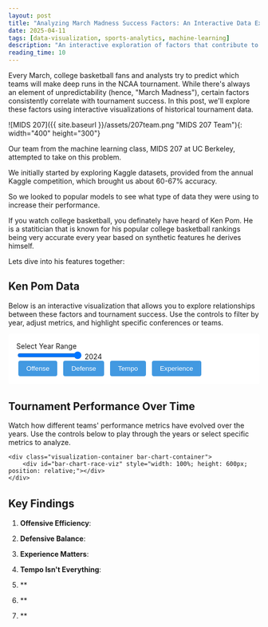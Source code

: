 ```yaml
---
layout: post
title: "Analyzing March Madness Success Factors: An Interactive Data Exploration"
date: 2025-04-11
tags: [data-visualization, sports-analytics, machine-learning]
description: "An interactive exploration of factors that contribute to success in the NCAA March Madness tournament, using historical data and advanced analytics."
reading_time: 10
---
```


Every March, college basketball fans and analysts try to predict which teams will make deep runs in the NCAA tournament. While there's always an element of unpredictability (hence, "March Madness"), certain factors consistently correlate with tournament success. In this post, we'll explore these factors using interactive visualizations of historical tournament data.

![MIDS 207]({{ site.baseurl }}/assets/207team.png "MIDS 207 Team"){: width="400" height="300"}

Our team from the machine learning class, MIDS 207 at UC Berkeley, attempted to take on this problem. 

We initially started by exploring Kaggle datasets, provided from the annual Kaggle competition, which brought us about 60-67% accuracy. 

So we looked to popular models to see what type of data they were using to increase their performance.

If you watch college basketball, you definately have heard of Ken Pom. He is a statitician that is known for his popular college basketball rankings being very accurate every year based on synthetic features he derives himself.

Lets dive into his features together:

## Ken Pom Data

Below is an interactive visualization that allows you to explore relationships between these factors and tournament success. Use the controls to filter by year, adjust metrics, and highlight specific conferences or teams.

<div class="visualization-container">
    <div class="visualization-controls">
        <div class="viz-slider">
            <label for="year-slider">Select Year Range</label>
            <div class="slider-container">
                <input type="range" id="year-slider" min="2002" max="2024" value="2024">
                <span id="year-display">2024</span>
            </div>
        </div>
        <div class="metric-toggles">
            <button class="viz-button active" data-metric="offensive">Offense</button>
            <button class="viz-button" data-metric="defensive">Defense</button>
            <button class="viz-button" data-metric="tempo">Tempo</button>
            <button class="viz-button" data-metric="experience">Experience</button>
        </div>
    </div>
    <div id="success-factors-viz"></div>
</div>

<!-- Bar Chart Race Visualization -->
<div class="visualization-section">
    <h2>Tournament Performance Over Time</h2>
    <p>Watch how different teams' performance metrics have evolved over the years. Use the controls below to play through the years or select specific metrics to analyze.</p>
    
    <div class="visualization-container bar-chart-container">
        <div id="bar-chart-race-viz" style="width: 100%; height: 600px; position: relative;"></div>
    </div>
</div>

<style>
/* Essential styles for the bar chart race */
.visualization-section {
    margin: 2rem 0;
    width: 100%;
    max-width: 1200px;
    margin-left: auto;
    margin-right: auto;
}

.bar-chart-container {
    background: var(--background-color, white);
    border-radius: 8px;
    padding: 1rem;
    box-shadow: 0 2px 4px rgba(0, 0, 0, 0.1);
    width: 100%;
    overflow: hidden;
}

.tournament-chart {
    background: var(--background-color, white);
    width: 100%;
    height: 100%;
}

.chart-title {
    font-size: 16px;
    font-weight: bold;
}

.chart-subtitle {
    font-size: 14px;
}

.bar {
    transition: width 0.5s ease;
}

.bar-label {
    font-size: 12px;
    fill: var(--text-color, black);
}

.seed-label {
    fill: var(--text-color, black);
}

.axis-label {
    font-size: 12px;
    fill: var(--text-color, black);
}

.x-axis text {
    fill: var(--text-color, black);
}

.x-axis line,
.x-axis path {
    stroke: var(--text-color, black);
}

/* Control styles */
.visualization-controls {
    margin-bottom: 1rem;
    padding: 1rem;
    background: var(--background-color, white);
    border-radius: 4px;
}

.control-group {
    margin-bottom: 0.5rem;
}

.viz-button {
    padding: 0.5rem 1rem;
    margin: 0 0.25rem;
    border: none;
    border-radius: 4px;
    background: var(--accent-color, #4299e1);
    color: white;
    cursor: pointer;
}

.viz-button:hover {
    opacity: 0.9;
}

.viz-select {
    padding: 0.5rem;
    border-radius: 4px;
    border: 1px solid var(--border-color, #e2e8f0);
}

.year-display {
    font-size: 14px;
    margin-bottom: 0.5rem;
}
</style>

<script>
// Load D3.js first
const d3Script = document.createElement('script');
d3Script.src = "https://d3js.org/d3.v7.min.js";
d3Script.onload = function() {
    console.log("D3.js loaded successfully");
    // Create a global namespace for shared data and functions
    window.marchMadness = window.marchMadness || {
        state: {
            data: null,
            classificationData: null,
            selectedYear: 2024,
            initialized: false
        }
    };

    // Only set up initialization if not already done
    if (!window.marchMadness.initialized) {
        window.marchMadness.initialized = true;
        
        function initializeVisualizations() {
            console.log("Initializing visualizations");
            // Initialize the main visualization
            if (typeof initVisualization === 'function') {
                initVisualization();
            }
        }

        // Load visualization scripts
        var mainScript = document.createElement('script');
        mainScript.src = "{{ '/assets/js/visualizations/march-madness.js' | relative_url }}";
        
        var barChartScript = document.createElement('script');
        barChartScript.src = "{{ '/assets/js/visualizations/d3-tournament-bar-chart-race.js' | relative_url }}";
        
        // Track loaded state
        let mainScriptLoaded = false;
        let barChartScriptLoaded = false;
        let dataLoaded = false;
        
        function checkInitialization() {
            if (mainScriptLoaded && barChartScriptLoaded && dataLoaded) {
                console.log("All dependencies loaded, initializing visualizations");
                if (window.marchMadness.tournamentBarChartRace) {
                    console.log("Initializing bar chart race");
                    window.marchMadness.tournamentBarChartRace.init();
                }
            }
        }
        
        mainScript.onload = function() {
            console.log("Main visualization script loaded");
            mainScriptLoaded = true;
            initializeVisualizations();
            
            // Set up callback for when data is ready
            window.marchMadness.onDataReady = function() {
                console.log("Data loaded");
                dataLoaded = true;
                checkInitialization();
            };
        };
        
        barChartScript.onload = function() {
            console.log("Bar chart race script loaded");
            barChartScriptLoaded = true;
            checkInitialization();
        };
        
        document.body.appendChild(mainScript);
        document.body.appendChild(barChartScript);
    }
};
document.head.appendChild(d3Script);
</script>

## Key Findings

1. **Offensive Efficiency**: 

2. **Defensive Balance**: 

3. **Experience Matters**: 

4. **Tempo Isn't Everything**: 

5. **

6. **

7. **
